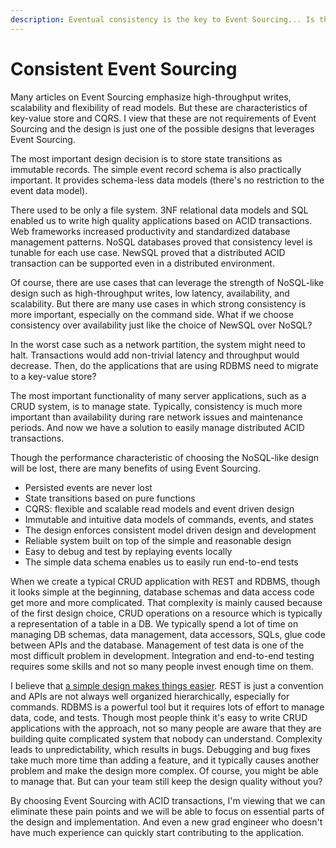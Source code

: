 ```yaml
---
description: Eventual consistency is the key to Event Sourcing... Is that true?
---
```


# Consistent Event Sourcing

Many articles on Event Sourcing emphasize high-throughput writes, scalability and flexibility of read models. But these are characteristics of key-value store and CQRS. I view that these are not requirements of Event Sourcing and the design is just one of the possible designs that leverages Event Sourcing.

The most important design decision is to store state transitions as immutable records. The simple event record schema is also practically important. It provides schema-less data models (there's no restriction to the event data model).

There used to be only a file system. 3NF relational data models and SQL enabled us to write high quality applications based on ACID transactions. Web frameworks increased productivity and standardized database management patterns. NoSQL databases proved that consistency level is tunable for each use case. NewSQL proved that a distributed ACID transaction can be supported even in a distributed environment.

Of course, there are use cases that can leverage the strength of NoSQL-like design such as high-throughput writes, low latency, availability, and scalability. But there are many use cases in which strong consistency is more important, especially on the command side. What if we choose consistency over availability just like the choice of NewSQL over NoSQL?

In the worst case such as a network partition, the system might need to halt. Transactions would add non-trivial latency and throughput would decrease. Then, do the applications that are using RDBMS need to migrate to a key-value store?

The most important functionality of many server applications, such as a CRUD system, is to manage state. Typically, consistency is much more important than availability during rare network issues and maintenance periods. And now we have a solution to easily manage distributed ACID transactions.

Though the performance characteristic of choosing the NoSQL-like design will be lost, there are many benefits of using Event Sourcing.

* Persisted events are never lost
* State transitions based on pure functions
* CQRS: flexible and scalable read models and event driven design
* Immutable and intuitive data models of commands, events, and states
* The design enforces consistent model driven design and development
* Reliable system built on top of the simple and reasonable design
* Easy to debug and test by replaying events locally
* The simple data schema enables us to easily run end-to-end tests

When we create a typical CRUD application with REST and RDBMS, though it looks simple at the beginning, database schemas and data access code get more and more complicated. That complexity is mainly caused because of the first design choice, CRUD operations on a resource which is typically a representation of a table in a DB. We typically spend a lot of time on managing DB schemas, data management, data accessors, SQLs, glue code between APIs and the database. Management of test data is one of the most difficult problem in development. Integration and end-to-end testing requires some skills and not so many people invest enough time on them.

I believe that [a simple design makes things easier](https://youtu.be/LKtk3HCgTa8). REST is just a convention and APIs are not always well organized hierarchically, especially for commands. RDBMS is a powerful tool but it requires lots of effort to manage data, code, and tests. Though most people think it's easy to write CRUD applications with the approach, not so many people are aware that they are building quite complicated system that nobody can understand. Complexity leads to unpredictability, which results in bugs. Debugging and bug fixes take much more time than adding a feature, and it typically causes another problem and make the design more complex. Of course, you might be able to manage that. But can your team still keep the design quality without you?

By choosing Event Sourcing with ACID transactions, I'm viewing that we can eliminate these pain points and we will be able to focus on essential parts of the design and implementation. And even a new grad engineer who doesn't have much experience can quickly start contributing to the application.
